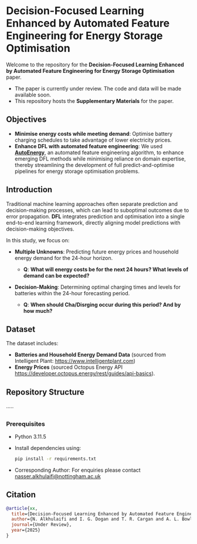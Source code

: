 # Decision-Focused Learning Enhanced by Automated Feature Engineering for Energy Storage Optimisation

Welcome to the repository for the **Decision-Focused Learning Enhanced by Automated Feature Engineering for Energy Storage Optimisation** paper.

- The paper is currently under review. The code and data will be made available soon.
- This repository hosts the **Supplementary Materials** for the paper.



## Objectives
- **Minimise energy costs while meeting demand**: Optimise battery charging schedules to take advantage of lower electricity prices.  
- **Enhance DFL with automated feature engineering**: We used [**AutoEnergy**](https://www.sciencedirect.com/science/article/pii/S0950705125013413), an automated feature engineering algorithm, to enhance emerging DFL methods while minimising reliance on domain expertise, thereby streamlining the development of full predict-and-optimise pipelines for energy storage optimisation problems.




## Introduction

Traditional machine learning approaches often separate prediction and decision-making processes, which can lead to suboptimal outcomes due to error propagation. **DFL** integrates prediction and optimisation into a single end-to-end learning framework, directly aligning model predictions with decision-making objectives.

In this study, we focus on:

- **Multiple Unknowns**: Predicting future energy prices and household energy demand for the 24-hour horizon.
  - **Q**: **What will energy costs be for the next 24 hours? What levels of demand can be expected?**

- **Decision-Making**: Determining optimal charging times and levels for batteries within the 24-hour forecasting period.
  - **Q**: **When should Cha/Disrging occur during this period? And by how much?**




## Dataset
The dataset includes:

- **Batteries and Household Energy Demand Data** (sourced from Intelligent Plant: https://www.intelligentplant.com)
- **Energy Prices** (sourced Octopus Energy API https://developer.octopus.energy/rest/guides/api-basics).

## Repository Structure

.....

##

### Prerequisites

- Python 3.11.5
- Install dependencies using:

  ```bash
  pip install -r requirements.txt
  

- Corresponding Author: For enquiries please contact nasser.alkhulaifi@nottingham.ac.uk

## Citation

```bibtex
@article{xx,
  title={Decision-Focused Learning Enhanced by Automated Feature Engineering for Energy Storage Optimisation},
  author={N. Alkhulaifi and I. G. Dogan and T. R. Cargan and A. L. Bowler and D. Pekaslan and N. J. Watson and I. Triguero},
  journal={Under Review},
  year={2025}
}


